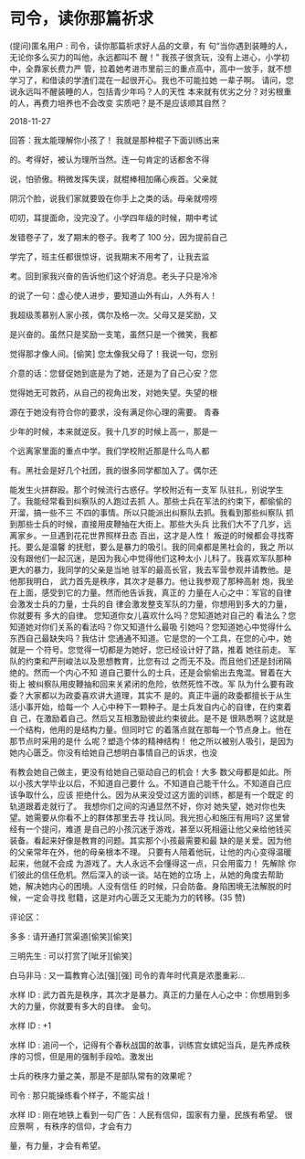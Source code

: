 # 司令，读你那篇祈求

(提问)匿名用户 : 司令，读你那篇祈求好人品的文章，有 句“当你遇到装睡的人，无论你多么买力的叫他，永远都叫不 醒！” 我孩子很贪玩，没有上进心，小学初中，全靠家长费力严 管，拉着她考进市里前三的重点高中，高中一放手，就不想 学习了，和借读的学渣们混在一起很开心。我也不可能拉她 一辈子啊。 请问，您说永远叫不醒装睡的人，包括青少年吗？人的天性 本来就有优劣之分？对劣根重的人，再费力培养也不会改变 实质吧？是不是应该顺其自然？

2018-11-27

回答：我太能理解你小孩了！ 我就是那种棍子下面训练出来

的。考得好，被认为理所当然。连一句肯定的话都舍不得

说，怕骄傲。稍微发挥失误，就棍棒相加痛心疾首。父亲就

阴沉个脸，说我们家就要毁在你手上之类的话。母亲就唠唠

叨叨，耳提面命，没完没了。小学四年级的时候，期中考试

发错卷子了，发了期末的卷子。我考了 100 分，因为提前自己

学完了，班主任都很惊讶，说我期末不用考了，让我去监

考。回到家我兴奋的告诉他们这个好消息。老头子只是冷冷

的说了一句：虚心使人进步，要知道山外有山，人外有人！

我超级羡慕别人家小孩，偶尔及格一次。父母又是奖励，又

是兴奋的。虽然只是奖励一支笔，虽然只是一个微笑，我都

觉得那才像人间。[偷笑] 您太像我父母了！我说一句，您别

介意的话：您督促她到底是为了她，还是为了自己心安？您

觉得她无可救药，从自己的视角出发，对她失望。失望的根

源在于她没有符合你的要求，没有满足你心理的需要。 青春

少年的时候，本来就逆反。我十几岁的时候上高一，那是一

个远离家里面的重点中学。我们学校附近那是什么鸟人都

有。黑社会是好几个社团，我的很多同学都加入了。偶尔还

能发生火拼群殴。那个时候流行古惑仔。学校附近有一支军 队驻扎，别说学生了。我能经常看到纠察队的人跑过去抓 人。那些士兵在军法的约束下，都偷偷的开溜，搞一些不三 不四的事情。所以只能派出纠察队去抓。我看到那些纠察队 抓到那些士兵的时候，直接用皮鞭抽在大街上。那些大头兵 比我们大不了几岁，远离家乡。一旦遇到花花世界照样丑态 百出，这才是人性！ 叛逆的时候都会寻找寄托。要么是温馨 的抚慰，要么是暴力的吸引。我的同桌都是黑社会的，我之 所以没有跟他们一起沉迷，是因为我心中觉得他们这种太小 儿科了。我喜欢军队那种更大的暴力，我同学的父亲是当地 驻军的最高长官，我去军营参观并请教他。是他那我明白， 武力首先是秩序，其次才是暴力。他让我参观了那种高射 炮，我坐在上面，感受到它的力量。然而他告诉我，真正的 力量在人心之中：军官的自律会激发士兵的力量，士兵的自 律会激发整支军队的力量，你想用到多大的力量，你就要有 多大的自律。 您知道你女儿喜欢什么吗？您知道她对自己的 看法么？您知道她对你们关系的看法吗？你又知道什么最吸 引她吗？您知道她心中觉得什么东西自己最缺失吗？我估计 您通通不知道。它是您的一个工具，在您的心中，她就是一 个符号。您觉得一切都是为她好，您已经设计好了路，推着 她往前走。 军队的约束和严刑峻法以及思想教育，比您有过 之而无不及。而且他们还是封闭隔绝的。然而一个内心不知 道自己要什么的士兵，还是会偷偷出去鬼混。冒着在大街上 被纠察队用皮鞭抽和回来关紧闭的危险，依然死性不改。军 队为什么要有政委？大家都以为政委喜欢讲大道理，其实不 是的。真正牛逼的政委都擅长于从生活小事开始，给每一个 人心中种下一颗种子。是士兵发自内心的自律，在约束着自 己，在激励着自己。然后又互相激励彼此约束彼此。是不是 很熟悉啊？这就是一个结构，他用的是结构力量。但同时它 的着落点就在那每一个节点身上。他在那节点时采用的是什 么呢？塑造个体的精神结构！ 他之所以被别人吸引，是因为 她内心匮乏。你没有给她自己想明白事情自己的诉求，也没

有教会她自己做主，更没有给她自己驱动自己的机会！大多 数父母都是如此。所以小孩大学毕业以后，不知道自己要什 么。不知道自己能干什么。不知道自己应该争取什么，应该 拒绝什么。因为从来没受过这方面的训练，都是有一个既定 的轨道跟着走就行了。 我想你们之间的沟通显然不好，你对 她失望，她对你也失望。她需要从你看不上的群体那里去寻 找认同。我光担心和施压有用吗? 这里曾经有一个提问，难道 是自己的小孩沉迷于游戏，甚至以死相逼让他父亲给他钱买 装备。看起来好像是教育的问题。其实那个小孩最需要和最 缺的是关爱。因为他的父亲常年在外，他的母亲根本不理。 只要有人陪着他玩，让他的内心变得温暖起来，他就不会成 为游戏了。大人永远不会懂得这一点，只会用蛮力！ 先解除 你们彼此的信任危机。然后深入的谈一谈。站在她的立场 上，从她的角度去帮助她，解决她内心的困境。人没有信任 的时候，只会防备。身陷困境无法解脱的时候，一定会寻找 慰籍，这是对内心匮乏又无能为力的转移。(35 赞)

评论区：

多多 : 请开通打赏渠道[偷笑][偷笑]

三明先生 : 可以打赏了[呲牙][偷笑]

白马非马 : 又一篇教育心法[强][强] 司令的青年时代真是浓墨重彩…

水样 ID : 武力首先是秩序，其次才是暴力。真正的力量在人心之中：你想用到多大的力量，你就要有多大的自律。 金句。

水样 ID : +1

水样 ID : 追问一个，记得有个春秋战国的故事，训练宫女嫔妃当兵，是先养成秩序的习惯，但是用的强制手段哈。激发出

士兵的秩序力量之美，那是不是部队常有的效果呢？

司令 : 那只能操练看个样子，不能实战！

水样 ID : 刚在地铁上看到一句广告：人民有信仰，国家有力量，民族有希望。 很应景啊 ，有秩序的信仰，才会有力

量，有力量，才会有希望。
